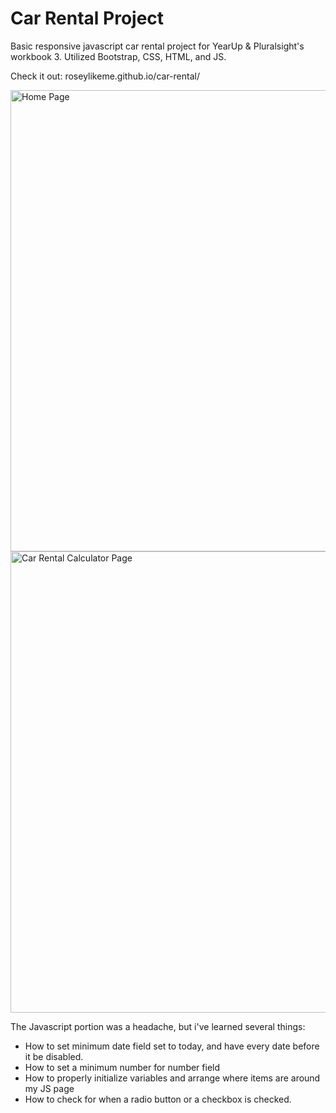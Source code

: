 # Car Rental Project

Basic responsive javascript car rental project for YearUp & Pluralsight's
workbook 3. Utilized Bootstrap, CSS, HTML, and JS.

Check it out: roseylikeme.github.io/car-rental/

<p>
  <img src="ss1-home.png" alt="Home Page" width="738">
  <img src="ss2-home.png" alt="Car Rental Calculator Page" width="738">
</p>

The Javascript portion was a headache, but i've learned several things:
- How to set minimum date field set to today, and have every date before it
  be disabled.
- How to set a minimum number for number field
- How to properly initialize variables and arrange where items are around 
  my JS page
- How to check for when a radio button or a checkbox is checked.